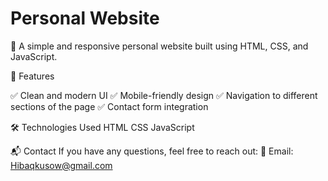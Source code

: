 # Personal Website
📌 A simple and responsive personal website built using HTML, CSS, and JavaScript.

📖 Features

✅ Clean and modern UI
✅ Mobile-friendly design
✅ Navigation to different sections of the page
✅ Contact form integration

🛠️ Technologies Used
HTML
CSS
JavaScript

📬 Contact
If you have any questions, feel free to reach out:
📧 Email: Hibaqkusow@gmail.com